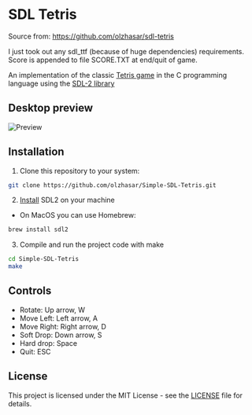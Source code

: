 # SDL Tetris

Source from: https://github.com/olzhasar/sdl-tetris

I just took out any sdl_ttf (because of huge dependencies) requirements. Score is appended to file SCORE.TXT at end/quit of game.

An implementation of the classic [Tetris game](https://en.wikipedia.org/wiki/Tetris) in the C programming language using the [SDL-2 library](https://www.libsdl.org/)

## Desktop preview

![Preview](preview.jpeg)

## Installation

1. Clone this repository to your system:

```sh
git clone https://github.com/olzhasar/Simple-SDL-Tetris.git
```

2. [Install](https://wiki.libsdl.org/SDL2/Installation) SDL2 on your machine

- On MacOS you can use Homebrew:

```sh
brew install sdl2
```

3. Compile and run the project code with make

```sh
cd Simple-SDL-Tetris
make
```

## Controls

- Rotate: Up arrow, W
- Move Left: Left arrow, A
- Move Right: Right arrow, D
- Soft Drop: Down arrow, S
- Hard drop: Space
- Quit: ESC

## License

This project is licensed under the MIT License - see the [LICENSE](LICENSE) file for details.
